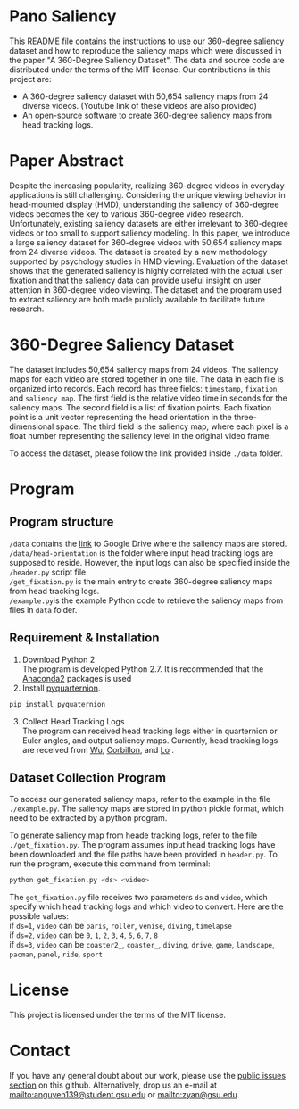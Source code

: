 # Pano Saliency  
This README file contains the instructions to use our 360-degree saliency dataset and how to reproduce the saliency maps which were discussed in the paper "A 360-Degree Saliency Dataset". The data and source code are distributed under the terms of the MIT license.
Our contributions in this project are:
- A 360-degree saliency dataset with 50,654 saliency maps from 24 diverse videos. (Youtube link of these videos are also provided)
- An open-source software to create 360-degree saliency maps from head tracking logs. 

# Paper Abstract
Despite the increasing popularity, realizing 360-degree videos in everyday applications is still challenging. Considering the unique viewing behavior in head-mounted display (HMD), understanding the saliency of 360-degree videos becomes the key to various 360-degree video research. Unfortunately, existing saliency datasets are either irrelevant to 360-degree videos or too small to support saliency modeling. In this paper, we introduce a large saliency dataset for 360-degree videos with 50,654 saliency maps from 24 diverse videos. The dataset is created by a new methodology supported by psychology studies in HMD viewing. Evaluation of the dataset shows that the generated saliency is highly correlated with the actual user fixation and that the saliency data can provide useful insight on user attention in 360-degree video viewing. The dataset and the program used to extract saliency are both made publicly available to facilitate future research. 

# 360-Degree Saliency Dataset  
The dataset includes 50,654 saliency maps from 24 videos. The saliency maps for each video are stored together in one file. The data in each file is organized into records. Each record has three fields: `timestamp`, `fixation`, and `saliency map`. The first field is the relative video time in seconds for the saliency maps. The second field is a list of fixation points. Each fixation point is a unit vector representing the head orientation in the three-dimensional space. The third field is the saliency map, where each pixel is a float number representing the saliency level in the original video frame.

To access the dataset, please follow the link provided inside `./data` folder.

# Program
## Program structure
`/data` contains the [link](https://drive.google.com/open?id=1zNzxwMhSsvsGgMt5WWemPZopVjdRdm-5) to Google Drive where the saliency maps are stored.  
`/data/head-orientation` is the folder where input head tracking logs are supposed to reside. However, the input logs can also be specified inside the `/header.py` script file.   
`/get_fixation.py` is the main entry to create 360-degree saliency maps from head tracking logs.  
`/example.py`is the example Python code to retrieve the saliency maps from files in `data` folder.  

## Requirement & Installation
1. Download Python 2  
The program is developed Python 2.7. It is recommended that the [Anaconda2](https://www.anaconda.com/distribution/) packages is used  
2. Install [pyquarternion](http://kieranwynn.github.io/pyquaternion/).  
```sh
pip install pyquaternion
```
3. Collect Head Tracking Logs  
The program can received head tracking logs either in quarternion or Euler angles, and output saliency maps. Currently, head tracking logs are received from [Wu](https://wuchlei-thu.github.io/), [Corbillon](http://dash.ipv6.enstb.fr/headMovements/), and [Lo](https://nmsl.cs.nthu.edu.tw/360video/) . 

## Dataset Collection Program

To access our generated saliency maps, refer to the example in the file `./example.py`. The saliency maps are stored in python pickle format, which need to be extracted by a python program.  

To generate saliency map from heade tracking logs, refer to the file `./get_fixation.py`. The program assumes input head tracking logs have been downloaded and the file paths have been provided in `header.py`. To run the program, execute this command from terminal:  
```sh
python get_fixation.py <ds> <video>
```
The `get_fixation.py` file receives two parameters `ds` and `video`, which specify which head tracking logs and which video to convert. Here are the possible values:  
if `ds=1`, `video` can be `paris`, `roller`, `venise`, `diving`, `timelapse`  
if `ds=2`, `video` can be `0`, `1`, `2`, `3`, `4`, `5`, `6`, `7`, `8`  
if `ds=3`, `video` can be `coaster2_`, `coaster_`, `diving`, `drive`, `game`, `landscape`, `pacman`, `panel`, `ride`, `sport`  

# License
This project is licensed under the terms of the MIT license.  

# Contact
If you have any general doubt about our work, please use the [public issues section](https://github.com/phananh1010/PanoSalNet/issues) on this github. Alternatively, drop us an e-mail at <mailto:anguyen139@student.gsu.edu> or <mailto:zyan@gsu.edu>.
